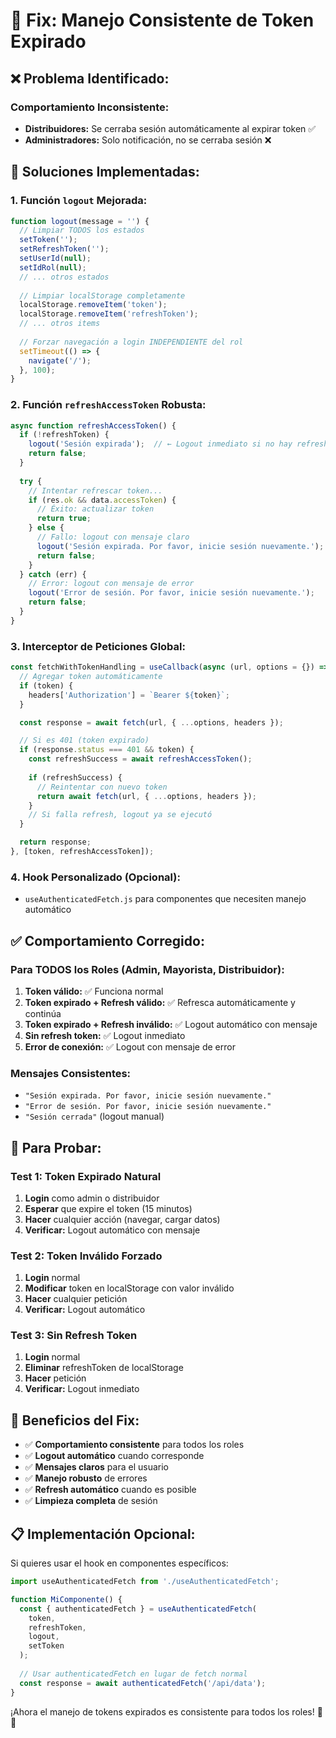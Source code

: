 # 🔐 Fix: Manejo Consistente de Token Expirado

## ❌ **Problema Identificado:**

### **Comportamiento Inconsistente:**
- **Distribuidores:** Se cerraba sesión automáticamente al expirar token ✅
- **Administradores:** Solo notificación, no se cerraba sesión ❌

## 🔧 **Soluciones Implementadas:**

### **1. Función `logout` Mejorada:**
```javascript
function logout(message = '') {
  // Limpiar TODOS los estados
  setToken('');
  setRefreshToken('');
  setUserId(null);
  setIdRol(null);
  // ... otros estados
  
  // Limpiar localStorage completamente
  localStorage.removeItem('token');
  localStorage.removeItem('refreshToken');
  // ... otros items
  
  // Forzar navegación a login INDEPENDIENTE del rol
  setTimeout(() => {
    navigate('/');
  }, 100);
}
```

### **2. Función `refreshAccessToken` Robusta:**
```javascript
async function refreshAccessToken() {
  if (!refreshToken) {
    logout('Sesión expirada');  // ← Logout inmediato si no hay refresh token
    return false;
  }
  
  try {
    // Intentar refrescar token...
    if (res.ok && data.accessToken) {
      // Éxito: actualizar token
      return true;
    } else {
      // Fallo: logout con mensaje claro
      logout('Sesión expirada. Por favor, inicie sesión nuevamente.');
      return false;
    }
  } catch (err) {
    // Error: logout con mensaje de error
    logout('Error de sesión. Por favor, inicie sesión nuevamente.');
    return false;
  }
}
```

### **3. Interceptor de Peticiones Global:**
```javascript
const fetchWithTokenHandling = useCallback(async (url, options = {}) => {
  // Agregar token automáticamente
  if (token) {
    headers['Authorization'] = `Bearer ${token}`;
  }

  const response = await fetch(url, { ...options, headers });

  // Si es 401 (token expirado)
  if (response.status === 401 && token) {
    const refreshSuccess = await refreshAccessToken();
    
    if (refreshSuccess) {
      // Reintentar con nuevo token
      return await fetch(url, { ...options, headers });
    }
    // Si falla refresh, logout ya se ejecutó
  }

  return response;
}, [token, refreshAccessToken]);
```

### **4. Hook Personalizado (Opcional):**
- `useAuthenticatedFetch.js` para componentes que necesiten manejo automático

## ✅ **Comportamiento Corregido:**

### **Para TODOS los Roles (Admin, Mayorista, Distribuidor):**

1. **Token válido:** ✅ Funciona normal
2. **Token expirado + Refresh válido:** ✅ Refresca automáticamente y continúa
3. **Token expirado + Refresh inválido:** ✅ Logout automático con mensaje
4. **Sin refresh token:** ✅ Logout inmediato
5. **Error de conexión:** ✅ Logout con mensaje de error

### **Mensajes Consistentes:**
- `"Sesión expirada. Por favor, inicie sesión nuevamente."`
- `"Error de sesión. Por favor, inicie sesión nuevamente."`
- `"Sesión cerrada"` (logout manual)

## 🧪 **Para Probar:**

### **Test 1: Token Expirado Natural**
1. **Login** como admin o distribuidor
2. **Esperar** que expire el token (15 minutos)
3. **Hacer** cualquier acción (navegar, cargar datos)
4. **Verificar:** Logout automático con mensaje

### **Test 2: Token Inválido Forzado**
1. **Login** normal
2. **Modificar** token en localStorage con valor inválido
3. **Hacer** cualquier petición
4. **Verificar:** Logout automático

### **Test 3: Sin Refresh Token**
1. **Login** normal
2. **Eliminar** refreshToken de localStorage
3. **Hacer** petición
4. **Verificar:** Logout inmediato

## 🎯 **Beneficios del Fix:**

- ✅ **Comportamiento consistente** para todos los roles
- ✅ **Logout automático** cuando corresponde
- ✅ **Mensajes claros** para el usuario
- ✅ **Manejo robusto** de errores
- ✅ **Refresh automático** cuando es posible
- ✅ **Limpieza completa** de sesión

## 📋 **Implementación Opcional:**

Si quieres usar el hook en componentes específicos:

```javascript
import useAuthenticatedFetch from './useAuthenticatedFetch';

function MiComponente() {
  const { authenticatedFetch } = useAuthenticatedFetch(
    token, 
    refreshToken, 
    logout, 
    setToken
  );
  
  // Usar authenticatedFetch en lugar de fetch normal
  const response = await authenticatedFetch('/api/data');
}
```

¡Ahora el manejo de tokens expirados es consistente para todos los roles! 🔐✅